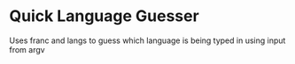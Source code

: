 # Quick Language Guesser
Uses franc and langs to guess which language is being typed in using input from argv